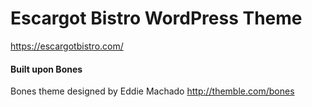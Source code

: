 # Escargot Bistro WordPress Theme

https://escargotbistro.com/

#### Built upon Bones

Bones theme designed by Eddie Machado
http://themble.com/bones